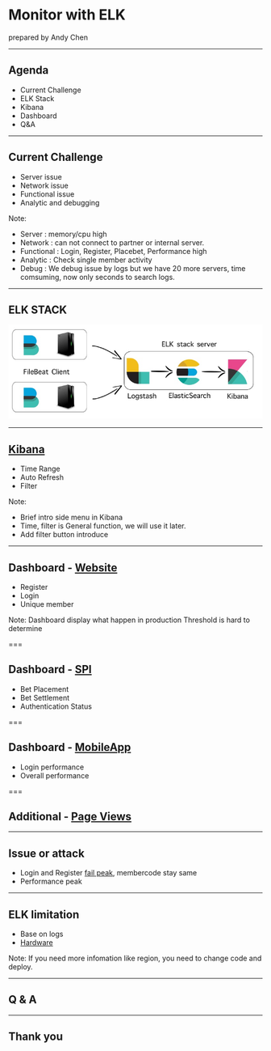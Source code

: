 # Monitor with ELK

prepared by Andy Chen

---

## Agenda

* Current Challenge
* ELK Stack
* Kibana
* Dashboard
* Q&A

---

## Current Challenge

* Server issue
* Network issue
* Functional issue
* Analytic and debugging

Note:

* Server : memory/cpu high
* Network : can not connect to partner or internal server.
* Functional : Login, Register, Placebet, Performance high
* Analytic : Check single member activity
* Debug : We debug issue by logs but we have 20 more servers, time comsuming, now only seconds to search logs.

---

## ELK STACK

![alt text](img/elk-monitor/elk-stack.jpg "Logo Title Text 1")

---

## [Kibana](http://indexing.ez-188bet.com)

* Time Range
* Auto Refresh
* Filter

Note:

* Brief intro side menu in Kibana
* Time, filter is General function, we will use it later.
* Add filter button introduce

---

## Dashboard - [Website]

[Website]: http://indexing.ez-188bet.com/app/kibana#/dashboard/82b00830-8882-11e7-b101-a55a6ab87c69?_g=(refreshInterval:(display:Off,pause:!f,value:0),time:(from:now-7d,mode:quick,to:now))&_a=(description:'Able%20to%20see%20the%20most%20important%20event',filters:!(('$state':(store:appState),meta:(alias:!n,disabled:!f,index:'188-member-application-*',key:index_prefix.keyword,negate:!f,params:!('188-member-application'),type:phrases,value:'188-member-application'),query:(bool:(minimum_should_match:1,should:!((match_phrase:(index_prefix.keyword:'188-member-application'))))))),options:(darkTheme:!f),panels:!((col:1,id:'25eb5900-8888-11e7-80a4-b132e9007906',panelIndex:1,row:1,size_x:6,size_y:3,type:visualization),(col:7,id:'02172240-88b8-11e7-80b1-cf243b756cdc',panelIndex:3,row:1,size_x:6,size_y:3,type:visualization),(col:7,id:'2e93c750-88be-11e7-80b1-cf243b756cdc',panelIndex:4,row:4,size_x:6,size_y:3,type:visualization),(col:1,id:'71825580-8cac-11e7-809d-896037bfe9ff',panelIndex:7,row:4,size_x:6,size_y:3,type:visualization),(col:1,id:'06e3b930-91f2-11e7-92f0-4db8bcfb8b94',panelIndex:8,row:7,size_x:6,size_y:3,type:visualization)),query:(query_string:(analyze_wildcard:!t,query:'*')),timeRestore:!f,title:'%5B188%5D%5Bmember%5D%5Ball%5D%20monitor',uiState:(P-1:(vis:(legendOpen:!f)),P-3:(spy:(mode:(fill:!f,name:!n)),vis:(legendOpen:!f)),P-4:(vis:(legendOpen:!f))),viewMode:edit)

* Register
* Login
* Unique member

Note:
Dashboard display what happen in production
Threshold is hard to determine

===

## Dashboard - [SPI]

[SPI]: http://indexing.ez-188bet.com/app/kibana#/dashboard/d16cb5a0-91ff-11e7-9785-f5cff3484362

* Bet Placement
* Bet Settlement
* Authentication Status

===

## Dashboard - [MobileApp]

[MobileApp]: http://elk.chinanorth.cloudapp.chinacloudapi.cn/app/kibana#/dashboard/843b8c70-9191-11e7-8bf0-cb4ecfcce099?_g=(refreshInterval:(display:Off,pause:!f,value:0),time:(from:now-4h,interval:'1h',mode:quick,timezone:Asia%2FShanghai,to:now))&_a=(filters:!(),options:(darkTheme:!f),panels:!((col:7,id:'4b959870-9191-11e7-8bf0-cb4ecfcce099',panelIndex:1,row:1,size_x:6,size_y:3,type:visualization),(col:1,id:c012b8a0-9190-11e7-8bf0-cb4ecfcce099,panelIndex:2,row:1,size_x:6,size_y:3,type:visualization),(col:1,id:'69790100-9192-11e7-8bf0-cb4ecfcce099',panelIndex:3,row:4,size_x:6,size_y:3,type:visualization)),query:(query_string:(analyze_wildcard:!t,query:'*')),timeRestore:!f,title:'%5B188%5D%5Bmobileapp%5D%20monitor',uiState:(),viewMode:view)

* Login performance
* Overall performance

===

## Additional - [Page Views]
[Page Views]: http://indexing.ez-188bet.com/app/kibana#/dashboard/e38e6050-8d48-11e7-8582-49d62553d29a?_g=(refreshInterval:(display:'1%20minute',pause:!f,section:2,value:60000),time:(from:now-12h,mode:quick,to:now))&_a=(description:'',filters:!(('$state':(store:appState),meta:(alias:PageVeiw,disabled:!f,index:'188-member-application-*',key:logger,negate:!f,type:phrase,value:PageBaseController),query:(match:(logger:(query:PageBaseController,type:phrase))))),options:(darkTheme:!f),panels:!((col:6,id:c1cff030-8d36-11e7-8be7-65f5f1696438,panelIndex:1,row:1,size_x:3,size_y:4,type:visualization),(col:1,id:'5d111340-8d36-11e7-a820-9d55ed6f9df1',panelIndex:2,row:1,size_x:5,size_y:2,type:visualization),(col:1,id:b1a9ae40-8d35-11e7-a820-9d55ed6f9df1,panelIndex:3,row:5,size_x:8,size_y:4,type:visualization),(col:9,id:d0661c40-8d37-11e7-8be7-65f5f1696438,panelIndex:4,row:1,size_x:4,size_y:4,type:visualization),(col:9,id:'22e6c0d0-8d44-11e7-8be7-65f5f1696438',panelIndex:5,row:5,size_x:4,size_y:4,type:visualization),(col:1,id:'0385ffb0-8d46-11e7-8be7-65f5f1696438',panelIndex:6,row:3,size_x:5,size_y:2,type:visualization),(col:9,id:'9d459dc0-8d43-11e7-8be7-65f5f1696438',panelIndex:7,row:9,size_x:4,size_y:5,type:visualization),(col:1,id:'1808b690-8d4a-11e7-8be7-65f5f1696438',panelIndex:8,row:9,size_x:8,size_y:5,type:visualization)),query:(query_string:(analyze_wildcard:!t,query:'*')),timeRestore:!t,title:'%5B188%5D%5BDashboard%5D%5BMEM%5D%20Pages%20View',uiState:(P-1:(spy:(mode:(fill:!f,name:!n))),P-2:(vis:(defaultColors:('0%20-%20100':'rgb(0,104,55)'))),P-4:(spy:(mode:(fill:!f,name:!n))),P-5:(spy:(mode:(fill:!f,name:!n)),vis:(legendOpen:!f)),P-6:(spy:(mode:(fill:!f,name:!n)),vis:(legendOpen:!f)),P-7:(vis:(params:(sort:(columnIndex:!n,direction:!n)))),P-8:(mapCenter:!(30.29701788337205,97.646484375),mapZoom:3)),viewMode:view)

---

## Issue or attack

* Login and Register [fail peak], membercode stay same
* Performance peak

[fail peak]: http://indexing.ez-188bet.com/app/kibana#/dashboard/82b00830-8882-11e7-b101-a55a6ab87c69?_g=(refreshInterval:(display:'1%20minute',pause:!f,section:2,value:60000),time:(from:'2017-08-24T16:00:00.000Z',mode:absolute,to:'2017-08-25T15:59:59.999Z'))&_a=(description:'Able%20to%20see%20the%20most%20important%20event',filters:!(),options:(darkTheme:!f),panels:!((col:1,id:'25eb5900-8888-11e7-80a4-b132e9007906',panelIndex:1,row:1,size_x:4,size_y:3,type:visualization),(col:5,id:'02172240-88b8-11e7-80b1-cf243b756cdc',panelIndex:3,row:1,size_x:4,size_y:3,type:visualization),(col:1,id:'2e93c750-88be-11e7-80b1-cf243b756cdc',panelIndex:4,row:4,size_x:4,size_y:3,type:visualization),(col:5,id:f53559c0-88b2-11e7-80b1-cf243b756cdc,panelIndex:6,row:4,size_x:5,size_y:3,type:visualization),(col:9,id:'71825580-8cac-11e7-809d-896037bfe9ff',panelIndex:7,row:1,size_x:4,size_y:3,type:visualization),(col:10,id:'22e6c0d0-8d44-11e7-8be7-65f5f1696438',panelIndex:8,row:4,size_x:3,size_y:3,type:visualization)),query:(query_string:(analyze_wildcard:!t,query:'*')),timeRestore:!f,title:'%5B188%5D%5Bmember%5D%5Ball%5D%5Bmain%20dashboard%5D',uiState:(P-1:(vis:(legendOpen:!f)),P-3:(spy:(mode:(fill:!f,name:!n)),vis:(legendOpen:!f)),P-4:(vis:(legendOpen:!f)),P-6:(spy:(mode:(fill:!f,name:!n)),vis:(defaultColors:('0%20-%204999':'rgb(165,0,38)','10000%20-%201000000000':'rgb(0,104,55)','5000%20-%209999':'rgb(255,255,190)'),legendOpen:!f)),P-8:(spy:(mode:(fill:!f,name:!n)),vis:(legendOpen:!f))),viewMode:view)

---

## ELK limitation

* Base on logs
* [Hardware](http://indexing.ez-188bet.com/app/monitoring)

Note:
If you need more infomation like region, you need to change code and deploy.

---

## Q & A

---

## Thank you
